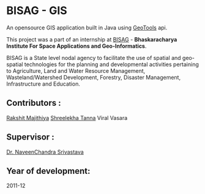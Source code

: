 BISAG - GIS
===========

An opensource GIS application built in Java using [GeoTools](http://www.geotools.org/) api.

This project was a part of an internship at [BISAG](http://www.bisag.gujarat.gov.in/) - **Bhaskaracharya Institute For Space Applications and Geo-Informatics**.

BISAG is a State level nodal agency to facilitate the use of spatial and geo-spatial technologies for the planning and developmental activities pertaining to Agriculture, Land and Water Resource Management, Wasteland/Watershed Development, Forestry, Disaster Management, Infrastructure and Education.

Contributors :
--------------
[Rakshit Majithiya](http://ca.linkedin.com/in/geekrax)
[Shreelekha Tanna](http://ca.linkedin.com/in/shreelekha)
Viral Vasara

Supervisor :
------------
[Dr. NaveenChandra Srivastava](http://in.linkedin.com/pub/naveenchandra-srivastava/3a/374/85)

Year of development:
--------------------
2011-12